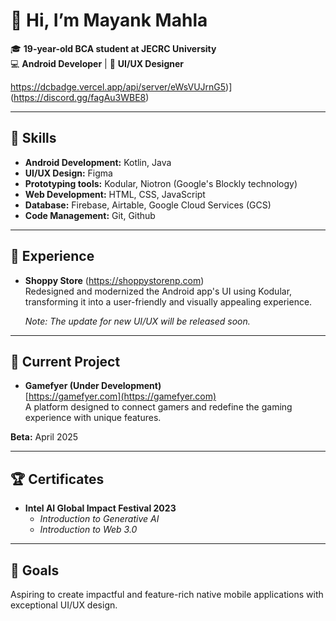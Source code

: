 # 👋 Hi, I’m **Mayank Mahla**

🎓 **19-year-old BCA student at JECRC University**  
💻 **Android Developer** | 🎨 **UI/UX Designer**

https://dcbadge.vercel.app/api/server/eWsVUJrnG5)](https://discord.gg/fagAu3WBE8)

---

## 🔧 Skills
- **Android Development:** Kotlin, Java
- **UI/UX Design:** Figma
- **Prototyping tools:** Kodular, Niotron (Google's Blockly technology)
- **Web Development:** HTML, CSS, JavaScript  
- **Database:** Firebase, Airtable, Google Cloud Services (GCS)
- **Code Management:** Git, Github

---

## 💼 Experience
- **Shoppy Store** (https://shoppystorenp.com)  
  Redesigned and modernized the Android app's UI using Kodular, transforming it into a user-friendly and visually appealing experience.

  *Note: The update for new UI/UX will be released soon.*


---

## 🚀 Current Project
- **Gamefyer (Under Development)**  
[https://gamefyer.com](https://gamefyer.com)  
A platform designed to connect gamers and redefine the gaming experience with unique features.  

**Beta:** April 2025  

---

## 🏆 Certificates
- **Intel AI Global Impact Festival 2023**  
  - *Introduction to Generative AI*  
  - *Introduction to Web 3.0*

---

## 🎯 Goals
Aspiring to create impactful and feature-rich native mobile applications with exceptional UI/UX design.

